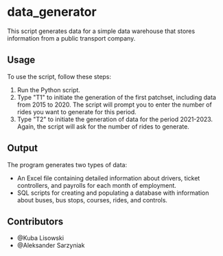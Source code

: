 # data_generator
This script generates data for a simple data warehouse that stores information from a public transport company.

## Usage
To use the script, follow these steps:
1. Run the Python script.
2. Type "T1" to initiate the generation of the first patchset, including data from 2015 to 2020. The script will prompt you to enter the number of rides you want to generate for this period.
3. Type "T2" to initiate the generation of data for the period 2021-2023. Again, the script will ask for the number of rides to generate.

## Output
The program generates two types of data:
* An Excel file containing detailed information about drivers, ticket controllers, and payrolls for each month of employment.
* SQL scripts for creating and populating a database with information about buses, bus stops, courses, rides, and controls.

## Contributors
* @Kuba Lisowski
* @Aleksander Sarzyniak
